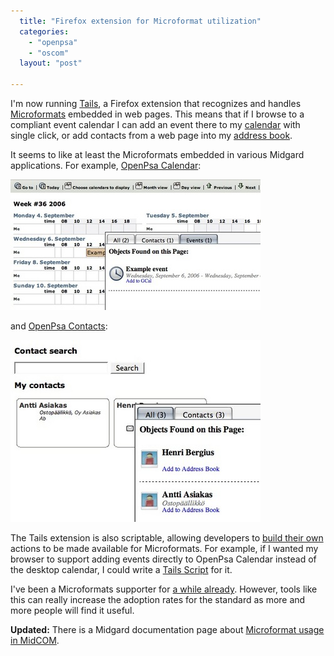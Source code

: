 ```yaml
---
  title: "Firefox extension for Microformat utilization"
  categories: 
    - "openpsa"
    - "oscom"
  layout: "post"

---
```

I'm now running [Tails][1], a Firefox extension that recognizes and handles [Microformats][2] embedded in web pages. This means that if I browse to a compliant event calendar I can add an event there to my [calendar][6] with single click, or add contacts from a web page into my [address book][5].

It seems to like at least the Microformats embedded in various Midgard applications. For example, [OpenPsa Calendar][3]:

![Tails displaying hCalendar entries in OpenPsa Calendar](/files/tails-extension-openpsa-calendar-small.jpg)

and [OpenPsa Contacts][4]:

![Tails displaying hCars entries in OpenPsa Contacts](/files/tails-extension-openpsa-contacts-small.jpg)

The Tails extension is also scriptable, allowing developers to [build their own][7] actions to be made available for Microformats. For example, if I wanted my browser to support adding events directly to OpenPsa Calendar instead of the desktop calendar, I could write a [Tails Script][7] for it.

I've been a Microformats supporter for [a while already][8]. However, tools like this can really increase the adoption rates for the standard as more and more people will find it useful.

__Updated:__ There is a Midgard documentation page about [Microformat usage in MidCOM][9].

[1]: http://blog.codeeg.com/tails-firefox-extension-03/
[2]: http://microformats.org/about/
[3]: http://www.openpsa.org/version2/openpsa/calendar.html
[4]: http://www.openpsa.org/version2/openpsa/contacts.html
[5]: http://www.apple.com/macosx/features/addressbook/
[6]: http://www.apple.com/macosx/features/ical/
[7]: http://blog.codeeg.com/tails-firefox-extension-03/creating-a-tails-script/
[8]: http://bergie.iki.fi/blog/openpsa-calendar-goes-horizontal.html
[9]: http://www.midgard-project.org/documentation/microformat-usage-in-midcom/